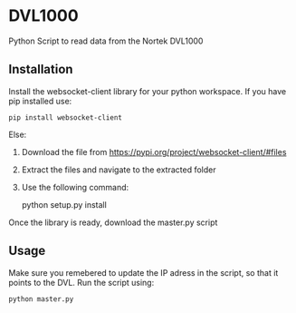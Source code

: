 # DVL1000
Python Script to read data from the Nortek DVL1000

## Installation
Install the websocket-client library for your python workspace.
If you have pip installed use:

`pip install websocket-client`

Else:
1. Download the file from https://pypi.org/project/websocket-client/#files
2. Extract the files and navigate to the extracted folder
3. Use the following command:

    python setup.py install

Once the library is ready, download the master.py script

## Usage
Make sure you remebered to update the IP adress in the script, so that it points to the DVL.
Run the script using:

    python master.py
